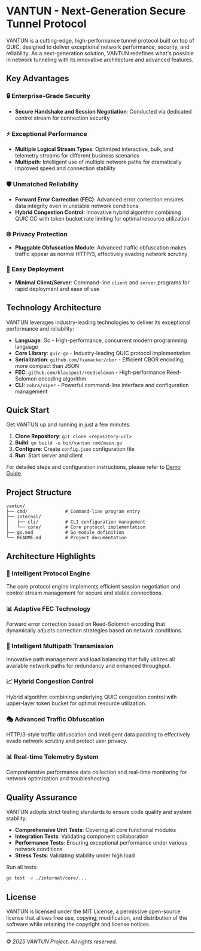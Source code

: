 # VANTUN - Next-Generation Secure Tunnel Protocol

VANTUN is a cutting-edge, high-performance tunnel protocol built on top of QUIC, designed to deliver exceptional network performance, security, and reliability. As a next-generation solution, VANTUN redefines what's possible in network tunneling with its innovative architecture and advanced features.

## Key Advantages

### 🔒 Enterprise-Grade Security
- **Secure Handshake and Session Negotiation**: Conducted via dedicated control stream for connection security

### ⚡ Exceptional Performance
- **Multiple Logical Stream Types**: Optimized interactive, bulk, and telemetry streams for different business scenarios
- **Multipath**: Intelligent use of multiple network paths for dramatically improved speed and connection stability

### 🛡️ Unmatched Reliability
- **Forward Error Correction (FEC)**: Advanced error correction ensures data integrity even in unstable network conditions
- **Hybrid Congestion Control**: Innovative hybrid algorithm combining QUIC CC with token bucket rate limiting for optimal resource utilization

### 🌐 Privacy Protection
- **Pluggable Obfuscation Module**: Advanced traffic obfuscation makes traffic appear as normal HTTP/3, effectively evading network scrutiny

### 🚀 Easy Deployment
- **Minimal Client/Server**: Command-line `client` and `server` programs for rapid deployment and ease of use

## Technology Architecture

VANTUN leverages industry-leading technologies to deliver its exceptional performance and reliability:

- **Language**: Go - High-performance, concurrent modern programming language
- **Core Library**: `quic-go` - Industry-leading QUIC protocol implementation
- **Serialization**: `github.com/fxamacker/cbor` - Efficient CBOR encoding, more compact than JSON
- **FEC**: `github.com/klauspost/reedsolomon` - High-performance Reed-Solomon encoding algorithm
- **CLI**: `cobra/viper` - Powerful command-line interface and configuration management

## Quick Start

Get VANTUN up and running in just a few minutes:

1. **Clone Repository**: `git clone <repository-url>`
2. **Build**: `go build -o bin/vantun cmd/main.go`
3. **Configure**: Create `config.json` configuration file
4. **Run**: Start server and client

For detailed steps and configuration instructions, please refer to [Demo Guide](DEMOGUIDE_en.md).

## Project Structure

```
vantun/
├── cmd/              # Command-line program entry
├── internal/
│   ├── cli/          # CLI configuration management
│   └── core/         # Core protocol implementation
├── go.mod            # Go module definition
└── README.md         # Project documentation
```

## Architecture Highlights

### 🔧 Intelligent Protocol Engine
The core protocol engine implements efficient session negotiation and control stream management for secure and stable connections.

### 📊 Adaptive FEC Technology
Forward error correction based on Reed-Solomon encoding that dynamically adjusts correction strategies based on network conditions.

### 🔄 Intelligent Multipath Transmission
Innovative path management and load balancing that fully utilizes all available network paths for redundancy and enhanced throughput.

### 📈 Hybrid Congestion Control
Hybrid algorithm combining underlying QUIC congestion control with upper-layer token bucket for optimal resource utilization.

### 🎭 Advanced Traffic Obfuscation
HTTP/3-style traffic obfuscation and intelligent data padding to effectively evade network scrutiny and protect user privacy.

### 📊 Real-time Telemetry System
Comprehensive performance data collection and real-time monitoring for network optimization and troubleshooting.

## Quality Assurance

VANTUN adopts strict testing standards to ensure code quality and system stability:

- **Comprehensive Unit Tests**: Covering all core functional modules
- **Integration Tests**: Validating component collaboration
- **Performance Tests**: Ensuring exceptional performance under various network conditions
- **Stress Tests**: Validating stability under high load

Run all tests:

```bash
go test -v ./internal/core/...
```

## License

VANTUN is licensed under the MIT License, a permissive open-source license that allows free use, copying, modification, and distribution of the software while retaining the copyright and license notices.

---

*© 2025 VANTUN Project. All rights reserved.*